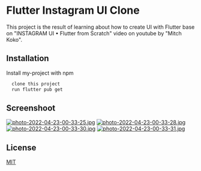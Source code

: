 
# Flutter Instagram UI Clone

This project is the result of learning about how to create UI with Flutter base on "INSTAGRAM UI • Flutter from Scratch" video on youtube by "Mitch Koko".




## Installation

Install my-project with npm

```bash
  clone this project
  run flutter pub get
```
    
## Screenshoot
[![photo-2022-04-23-00-33-25.jpg](https://i.postimg.cc/KYL6YL6W/photo-2022-04-23-00-33-25.jpg)](https://postimg.cc/CZhPPZLC) [![photo-2022-04-23-00-33-28.jpg](https://i.postimg.cc/SshwYRqx/photo-2022-04-23-00-33-28.jpg)](https://postimg.cc/Y4dXJph5)
[![photo-2022-04-23-00-33-30.jpg](https://i.postimg.cc/ZRxX8mKF/photo-2022-04-23-00-33-30.jpg)](https://postimg.cc/7GbB4pzf) [![photo-2022-04-23-00-33-31.jpg](https://i.postimg.cc/sxfqKLMF/photo-2022-04-23-00-33-31.jpg)](https://postimg.cc/KkV08J7Q)
## License

[MIT](https://choosealicense.com/licenses/mit/)

